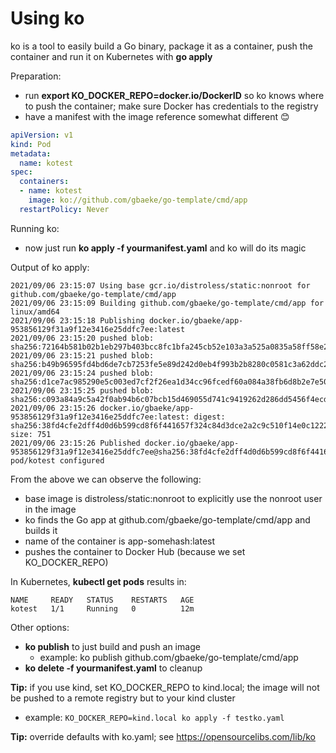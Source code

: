 # Using ko

ko is a tool to easily build a Go binary, package it as a container, push the container and run it on Kubernetes with **go apply**

Preparation:
- run **export KO_DOCKER_REPO=docker.io/DockerID** so ko knows where to push the container; make sure Docker has credentials to the registry
- have a manifest with the image reference somewhat different 😊

```yaml
apiVersion: v1
kind: Pod
metadata:
  name: kotest
spec:
  containers:
  - name: kotest
    image: ko://github.com/gbaeke/go-template/cmd/app
  restartPolicy: Never
```

Running ko:
- now just run **ko apply -f yourmanifest.yaml** and ko will do its magic

Output of ko apply:

```
2021/09/06 23:15:07 Using base gcr.io/distroless/static:nonroot for github.com/gbaeke/go-template/cmd/app
2021/09/06 23:15:09 Building github.com/gbaeke/go-template/cmd/app for linux/amd64
2021/09/06 23:15:18 Publishing docker.io/gbaeke/app-953856129f31a9f12e3416e25ddfc7ee:latest
2021/09/06 23:15:20 pushed blob: sha256:72164b581b02b1eb297b403bcc8fc1bfa245cb52e103a3a525a0835a58ff58e2
2021/09/06 23:15:21 pushed blob: sha256:b49b96595fd4bd6de7cb7253fe5e89d242d0eb4f993b2b8280c0581c3a62ddc2
2021/09/06 23:15:24 pushed blob: sha256:d1ce7ac985290e5c003ed7cf2f26ea1d34cc96fcedf60a084a38fb6d8b2e7e50
2021/09/06 23:15:25 pushed blob: sha256:c093a84a9c5a42f0ab94b6c07bcb15d469055d741c9419262d286dd5456f4ecd
2021/09/06 23:15:26 docker.io/gbaeke/app-953856129f31a9f12e3416e25ddfc7ee:latest: digest: sha256:38fd4cfe2dff4d0d6b599cd8f6f441657f324c84d3dce2a2c9c510f14e0c1222 size: 751
2021/09/06 23:15:26 Published docker.io/gbaeke/app-953856129f31a9f12e3416e25ddfc7ee@sha256:38fd4cfe2dff4d0d6b599cd8f6f441657f324c84d3dce2a2c9c510f14e0c1222
pod/kotest configured
```

From the above we can observe the following:
- base image is distroless/static:nonroot to explicitly use the nonroot user in the image
- ko finds the Go app at github.com/gbaeke/go-template/cmd/app and builds it
- name of the container is app-somehash:latest
- pushes the container to Docker Hub (because we set KO_DOCKER_REPO)

In Kubernetes, **kubectl get pods** results in:

```
NAME     READY   STATUS    RESTARTS   AGE
kotest   1/1     Running   0          12m
```

Other options:
- **ko publish** to just build and push an image
    - example: ko publish github.com/gbaeke/go-template/cmd/app
- **ko delete -f yourmanifest.yaml** to cleanup

**Tip:** if you use kind, set KO_DOCKER_REPO to kind.local; the image will not be pushed to a remote registry but to your kind cluster
- example: `KO_DOCKER_REPO=kind.local ko apply -f testko.yaml`

**Tip:** override defaults with ko.yaml; see https://opensourcelibs.com/lib/ko 

